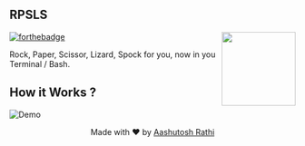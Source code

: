 ## RPSLS
[<img src="https://upload.wikimedia.org/wikipedia/commons/thumb/a/ad/Pierre_ciseaux_feuille_l%C3%A9zard_spock_aligned.svg/2000px-Pierre_ciseaux_feuille_l%C3%A9zard_spock_aligned.svg.png" align="right" width="130">](#)
[![forthebadge](http://forthebadge.com/images/badges/made-with-python.svg)](http://forthebadge.com)

Rock, Paper, Scissor, Lizard, Spock for you, now in you Terminal / Bash.  


## How it Works ?
![Demo](https://gifyu.com/images/Peek2017-10-0212-34.gif)


<p align="center"> Made with ❤ by <a href="https://github.com/aashutoshrathi">Aashutosh Rathi</a></p>
